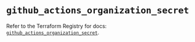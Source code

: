 # `github_actions_organization_secret`

Refer to the Terraform Registry for docs: [`github_actions_organization_secret`](https://registry.terraform.io/providers/integrations/github/6.2.3/docs/resources/actions_organization_secret).
